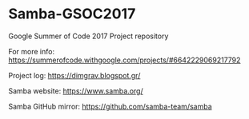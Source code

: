 # Samba-GSOC2017
Google Summer of Code 2017 Project repository

For more info: https://summerofcode.withgoogle.com/projects/#6642229069217792

Project log: https://dimgrav.blogspot.gr/

Samba website: https://www.samba.org/

Samba GitHub mirror: https://github.com/samba-team/samba
